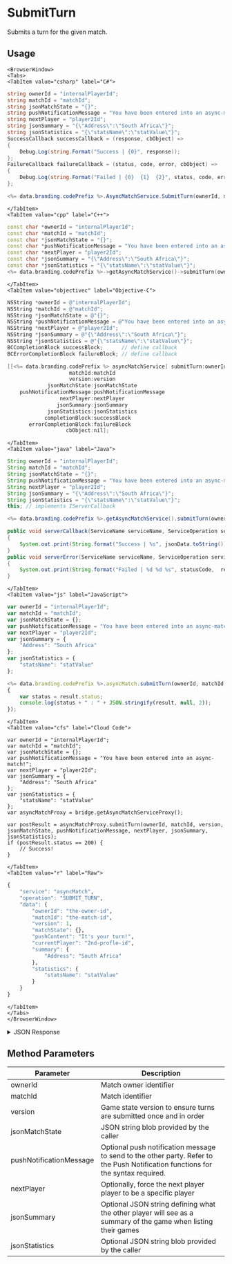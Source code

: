 # SubmitTurn

Submits a turn for the given match.

<PartialServop service_name="asyncMatch" operation_name="SUBMIT_TURN" />

## Usage

```mdx-code-block
<BrowserWindow>
<Tabs>
<TabItem value="csharp" label="C#">
```

```csharp
string ownerId = "internalPlayerId";
string matchId = "matchId";
string jsonMatchState = "{}";
string pushNotificationMessage = "You have been entered into an async-match!";
string nextPlayer = "player2Id";
string jsonSummary = "{\"Address\":\"South Africa\"}";
string jsonStatistics = "{\"statsName\":\"statValue\"}";
SuccessCallback successCallback = (response, cbObject) =>
{
    Debug.Log(string.Format("Success | {0}", response));
};
FailureCallback failureCallback = (status, code, error, cbObject) =>
{
    Debug.Log(string.Format("Failed | {0}  {1}  {2}", status, code, error));
};

<%= data.branding.codePrefix %>.AsyncMatchService.SubmitTurn(ownerId, matchId, version, jsonMatchState, pushNotificationMessage, nextPlayer, jsonSummary, jsonStatistics, successCallback, failureCallback);
```

```mdx-code-block
</TabItem>
<TabItem value="cpp" label="C++">
```

```cpp
const char *ownerId = "internalPlayerId";
const char *matchId = "matchId";
const char *jsonMatchState = "{}";
const char *pushNotificationMessage = "You have been entered into an async-match!";
const char *nextPlayer = "player2Id";
const char *jsonSummary = "{\"Address\":\"South Africa\"}";
const char *jsonStatistics = "{\"statsName\":\"statValue\"}";
<%= data.branding.codePrefix %>->getAsyncMatchService()->submitTurn(ownerId, matchId, version, jsonMatchState, pushNotificationMessage, nextPlayer, jsonSummary, jsonStatistics, this);
```

```mdx-code-block
</TabItem>
<TabItem value="objectivec" label="Objective-C">
```

```objectivec
NSString *ownerId = @"internalPlayerId";
NSString *matchId = @"matchId";
NSString *jsonMatchState = @"{}";
NSString *pushNotificationMessage = @"You have been entered into an async-match!";
NSString *nextPlayer = @"player2Id";
NSString *jsonSummary = @"{\"Address\":\"South Africa\"}";
NSString *jsonStatistics = @"{\"statsName\":\"statValue\"}";
BCCompletionBlock successBlock;      // define callback
BCErrorCompletionBlock failureBlock; // define callback

[[<%= data.branding.codePrefix %> asyncMatchService] submitTurn:ownerId
                    matchId:matchId
                    version:version
             jsonMatchState:jsonMatchState
    pushNotificationMessage:pushNotificationMessage
                 nextPlayer:nextPlayer
                jsonSummary:jsonSummary
             jsonStatistics:jsonStatistics
            completionBlock:successBlock
       errorCompletionBlock:failureBlock
                   cbObject:nil];
```

```mdx-code-block
</TabItem>
<TabItem value="java" label="Java">
```

```java
String ownerId = "internalPlayerId";
String matchId = "matchId";
String jsonMatchState = "{}";
String pushNotificationMessage = "You have been entered into an async-match!";
String nextPlayer = "player2Id";
String jsonSummary = "{\"Address\":\"South Africa\"}";
String jsonStatistics = "{\"statsName\":\"statValue\"}";
this; // implements IServerCallback

<%= data.branding.codePrefix %>.getAsyncMatchService().submitTurn(ownerId, matchId, version, jsonMatchState, pushNotificationMessage, nextPlayer, jsonSummary, jsonStatistics, this);

public void serverCallback(ServiceName serviceName, ServiceOperation serviceOperation, JSONObject jsonData)
{
    System.out.print(String.format("Success | %s", jsonData.toString()));
}
public void serverError(ServiceName serviceName, ServiceOperation serviceOperation, int statusCode, int reasonCode, String jsonError)
{
    System.out.print(String.format("Failed | %d %d %s", statusCode,  reasonCode, jsonError.toString()));
}
```

```mdx-code-block
</TabItem>
<TabItem value="js" label="JavaScript">
```

```javascript
var ownerId = "internalPlayerId";
var matchId = "matchId";
var jsonMatchState = {};
var pushNotificationMessage = "You have been entered into an async-match!";
var nextPlayer = "player2Id";
var jsonSummary = {
    "Address": "South Africa"
};
var jsonStatistics = {
    "statsName": "statValue"
};

<%= data.branding.codePrefix %>.asyncMatch.submitTurn(ownerId, matchId, version, jsonMatchState, pushNotificationMessage, nextPlayer, jsonSummary, jsonStatistics, result =>
{
	var status = result.status;
	console.log(status + " : " + JSON.stringify(result, null, 2));
});
```

```mdx-code-block
</TabItem>
<TabItem value="cfs" label="Cloud Code">
```

```cfscript
var ownerId = "internalPlayerId";
var matchId = "matchId";
var jsonMatchState = {};
var pushNotificationMessage = "You have been entered into an async-match!";
var nextPlayer = "player2Id";
var jsonSummary = {
    "Address": "South Africa"
};
var jsonStatistics = {
    "statsName": "statValue"
};
var asyncMatchProxy = bridge.getAsyncMatchServiceProxy();

var postResult = asyncMatchProxy.submitTurn(ownerId, matchId, version, jsonMatchState, pushNotificationMessage, nextPlayer, jsonSummary, jsonStatistics);
if (postResult.status == 200) {
    // Success!
}
```

```mdx-code-block
</TabItem>
<TabItem value="r" label="Raw">
```

```r
{
	"service": "asyncMatch",
	"operation": "SUBMIT_TURN",
	"data": {
		"ownerId": "the-owner-id",
		"matchId": "the-match-id",
		"version": 1,
		"matchState": {},
		"pushContent": "It's your turn!",
		"currentPlayer": "2nd-profle-id",
		"summary": {
			"Address": "South Africa"
		},
		"statistics": {
			"statsName": "statValue"
		}
	}
}
```

```mdx-code-block
</TabItem>
</Tabs>
</BrowserWindow>
```

<details>
<summary>JSON Response</summary>

```json
{
    "data" : {
        "createdAt" : 1449737412088,
        "gameId" : "102345",
        "matchId" : "af876cc7-1dd1-4fbe-959d-a9awdsab9a1c",
        "ownerId" : "c76009c3-ea92-41c5-8560-e1dwasc07ce6b",
        "players" : [
            {
                "pictureUrl" : null,
                "playerId" : "c76009c3-ea92-41c5-8560-e1dwasc07ce6b",
                "playerName" : "UserA_CPP_96764398",
                "summaryFriendData": null
            },
            {
                "pictureUrl" : null,
                "playerId" : "3bb9dwasdd-9c9a-454f-ae17-9703a66973c8",
                "playerName" : "UserB_CPP_80148460",
                "summaryFriendData": null
            }
        ],
        "status" : {
            "currentPlayer" : "3bb9dwasdd-9c9a-454f-ae17-9703a66973c8",
            "status" : "PENDING"
        },
        "summary" : {
            "map" : "level01"
        },
        "updatedAt" : 1449737412092,
        "version" : 1
    },
    "status" : 200
}
```
</details>

## Method Parameters
Parameter | Description
--------- | -----------
ownerId | Match owner identifier
matchId | Match identifier
version | Game state version to ensure turns are submitted once and in order
jsonMatchState | JSON string blob provided by the caller
pushNotificationMessage | Optional push notification message to send to the other party. Refer to the Push Notification functions for the syntax required.
nextPlayer | Optionally, force the next player player to be a specific player
jsonSummary | Optional JSON string defining what the other player will see as a summary of the game when listing their games
jsonStatistics | Optional JSON string blob provided by the caller


